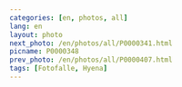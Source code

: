 ```yaml
---
categories: [en, photos, all]
lang: en
layout: photo
next_photo: /en/photos/all/P0000341.html
picname: P0000348
prev_photo: /en/photos/all/P0000407.html
tags: [Fotofalle, Hyena]
---
```

